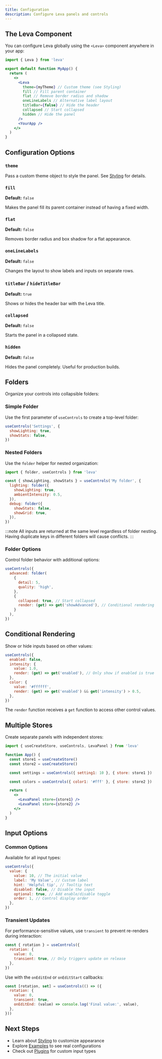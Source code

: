 ```yaml
---
title: Configuration
description: Configure Leva panels and controls
---
```


## The Leva Component

You can configure Leva globally using the `<Leva>` component anywhere in your app:

```jsx
import { Leva } from 'leva'

export default function MyApp() {
  return (
    <>
      <Leva
        theme={myTheme} // Custom theme (see Styling)
        fill // Fill parent container
        flat // Remove border radius and shadow
        oneLineLabels // Alternative label layout
        titleBar={false} // Hide the header
        collapsed // Start collapsed
        hidden // Hide the panel
      />
      <YourApp />
    </>
  )
}
```

## Configuration Options

### `theme`

Pass a custom theme object to style the panel. See [Styling](/guides/styling/) for details.

### `fill`

**Default:** `false`

Makes the panel fill its parent container instead of having a fixed width.

### `flat`

**Default:** `false`

Removes border radius and box shadow for a flat appearance.

### `oneLineLabels`

**Default:** `false`

Changes the layout to show labels and inputs on separate rows.

### `titleBar` / `hideTitleBar`

**Default:** `true`

Shows or hides the header bar with the Leva title.

### `collapsed`

**Default:** `false`

Starts the panel in a collapsed state.

### `hidden`

**Default:** `false`

Hides the panel completely. Useful for production builds.

## Folders

Organize your controls into collapsible folders:

### Simple Folder

Use the first parameter of `useControls` to create a top-level folder:

```jsx
useControls('Settings', {
  showLighting: true,
  showStats: false,
})
```

### Nested Folders

Use the `folder` helper for nested organization:

```jsx
import { folder, useControls } from 'leva'

const { showLighting, showStats } = useControls('My folder', {
  lighting: folder({
    showLighting: true,
    ambientIntensity: 0.5,
  }),
  debug: folder({
    showStats: false,
    showGrid: true,
  }),
})
```

:::note
All inputs are returned at the same level regardless of folder nesting. Having duplicate keys in different folders will cause conflicts.
:::

### Folder Options

Control folder behavior with additional options:

```jsx
useControls({
  advanced: folder(
    {
      detail: 5,
      quality: 'high',
    },
    {
      collapsed: true, // Start collapsed
      render: (get) => get('showAdvanced'), // Conditional rendering
    }
  ),
})
```

## Conditional Rendering

Show or hide inputs based on other values:

```jsx
useControls({
  enabled: false,
  intensity: {
    value: 1.0,
    render: (get) => get('enabled'), // Only show if enabled is true
  },
  color: {
    value: '#ffffff',
    render: (get) => get('enabled') && get('intensity') > 0.5,
  },
})
```

The `render` function receives a `get` function to access other control values.

## Multiple Stores

Create separate panels with independent stores:

```jsx
import { useCreateStore, useControls, LevaPanel } from 'leva'

function App() {
  const store1 = useCreateStore()
  const store2 = useCreateStore()

  const settings = useControls({ setting1: 10 }, { store: store1 })

  const colors = useControls({ color1: '#fff' }, { store: store2 })

  return (
    <>
      <LevaPanel store={store1} />
      <LevaPanel store={store2} />
    </>
  )
}
```

## Input Options

### Common Options

Available for all input types:

```jsx
useControls({
  value: {
    value: 10, // The initial value
    label: 'My Value', // Custom label
    hint: 'Helpful tip', // Tooltip text
    disabled: false, // Disable the input
    optional: true, // Add enable/disable toggle
    order: 1, // Control display order
  },
})
```

### Transient Updates

For performance-sensitive values, use `transient` to prevent re-renders during interaction:

```jsx
const { rotation } = useControls({
  rotation: {
    value: 0,
    transient: true, // Only triggers update on release
  },
})
```

Use with the `onEditEnd` or `onEditStart` callbacks:

```jsx
const [rotation, set] = useControls(() => ({
  rotation: {
    value: 0,
    transient: true,
    onEditEnd: (value) => console.log('Final value:', value),
  },
}))
```

## Next Steps

- Learn about [Styling](/guides/styling/) to customize appearance
- Explore [Examples](/examples/minimal/) to see real configurations
- Check out [Plugins](/guides/plugins/) for custom input types
